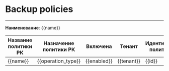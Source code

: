 # Backup policies
***  
**Наименование**: {{name}}

| **Название политики РК**  | **Назначение политики РК** | **Включена**  | **Тенант** | **Идентификатор политики РК** | 
|---------------------------|----------------------------|---------------|------------|---------------------|
| {{name}}                  |  {{operation_type}}        | {{enabled}}   | {{tenant}} | {{id}} | 